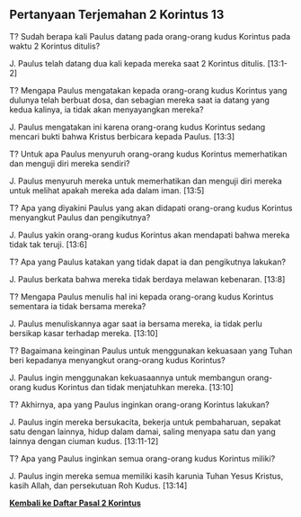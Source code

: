 ## Pertanyaan Terjemahan 2 Korintus 13 ##

T? Sudah berapa kali Paulus datang pada orang-orang kudus Korintus pada waktu 2 Korintus ditulis?

J. Paulus telah datang dua kali kepada mereka saat 2 Korintus ditulis. [13:1-2]

T? Mengapa Paulus mengatakan kepada orang-orang kudus Korintus yang dulunya telah berbuat dosa, dan sebagian mereka saat ia datang yang kedua kalinya, ia tidak akan menyayangkan mereka?

J. Paulus mengatakan ini karena orang-orang kudus Korintus sedang mencari bukti bahwa Kristus berbicara kepada Paulus. [13:3]

T? Untuk apa Paulus menyuruh orang-orang kudus Korintus memerhatikan dan menguji diri mereka sendiri?

J. Paulus menyuruh mereka untuk memerhatikan dan menguji diri mereka untuk melihat apakah mereka ada dalam iman. [13:5]

T? Apa yang diyakini Paulus yang akan didapati orang-orang kudus Korintus menyangkut Paulus dan pengikutnya?

J. Paulus yakin orang-orang kudus Korintus akan mendapati bahwa mereka tidak tak teruji. [13:6]

T? Apa yang Paulus katakan yang tidak dapat ia dan pengikutnya lakukan?

J. Paulus berkata bahwa mereka tidak berdaya melawan kebenaran. [13:8]

T? Mengapa Paulus menulis hal ini kepada orang-orang kudus Korintus sementara ia tidak bersama mereka?

J. Paulus menuliskannya agar saat ia bersama mereka, ia tidak perlu bersikap kasar terhadap mereka. [13:10]

T? Bagaimana keinginan Paulus untuk menggunakan kekuasaan yang Tuhan beri kepadanya menyangkut orang-orang kudus Korintus?

J. Paulus ingin menggunakan kekuasaannya untuk membangun orang-orang kudus Korintus dan tidak menjatuhkan mereka. [13:10]

T? Akhirnya, apa yang Paulus inginkan orang-orang Korintus lakukan?

J. Paulus ingin mereka bersukacita, bekerja untuk pembaharuan, sepakat satu dengan lainnya, hidup dalam damai, saling menyapa satu dan yang lainnya dengan ciuman kudus. [13:11-12]

T? Apa yang Paulus inginkan semua orang-orang kudus Korintus miliki?

J. Paulus ingin mereka semua memiliki kasih karunia Tuhan Yesus Kristus, kasih Allah, dan persekutuan Roh Kudus. [13:14]

__[Kembali ke Daftar Pasal 2 Korintus](./)__

